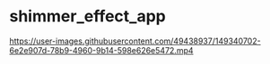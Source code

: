 # shimmer_effect_app

https://user-images.githubusercontent.com/49438937/149340702-6e2e907d-78b9-4960-9b14-598e626e5472.mp4


